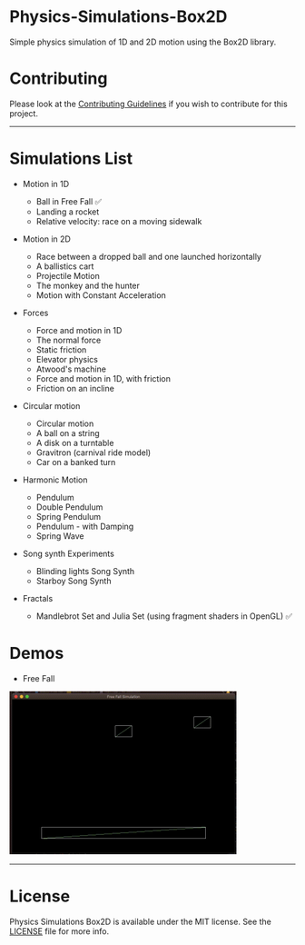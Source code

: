 # Physics-Simulations-Box2D
Simple physics simulation of 1D and 2D motion using the Box2D library.

# Contributing

Please look at the [Contributing Guidelines](https://github.com/Quantum-Fringe-Entertainment/Physics-Simulations-Box2D/blob/master/CONTRIBUTING.md) if you wish to contribute for this project.

***
# Simulations List

* Motion in 1D
  * Ball in Free Fall :white_check_mark:
  * Landing a rocket
  * Relative velocity: race on a moving sidewalk

* Motion in 2D
  * Race between a dropped ball and one launched horizontally
  * A ballistics cart
  * Projectile Motion
  * The monkey and the hunter
  * Motion with Constant Acceleration

* Forces
  * Force and motion in 1D
  * The normal force
  * Static friction
  * Elevator physics
  * Atwood's machine
  * Force and motion in 1D, with friction
  * Friction on an incline

* Circular motion
  * Circular motion
  * A ball on a string
  * A disk on a turntable
  * Gravitron (carnival ride model)
  * Car on a banked turn

* Harmonic Motion
  * Pendulum   
  * Double Pendulum
  * Spring Pendulum   
  * Pendulum - with Damping
  * Spring Wave

* Song synth Experiments
  * Blinding lights Song Synth   
  * Starboy Song Synth   
  
* Fractals
  * Mandlebrot Set and Julia Set (using fragment shaders in OpenGL) :white_check_mark:

# Demos
  * Free Fall
  
  <img src="https://github.com/Quantum-Fringe-Entertainment/Physics-Simulations-Box2D/blob/master/DemoGifs/Box2DFreeFall.gif" width="400">

***

# License

Physics Simulations Box2D is available under the MIT license. See the [LICENSE](https://github.com/Quantum-Fringe-Entertainment/Physics-Simulations-Box2D/blob/master/LICENSE) file for more info.
